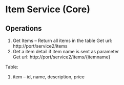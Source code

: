 # Item Service (Core)

## Operations

1. Get Items – Return all items in the table
   Get url: http://port/service2/items
2. Get a item detail if item name is sent as parameter	
   Get url: http://port/service2/items/{itemname}

Table:
1. item – id, name, description, price

